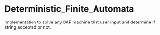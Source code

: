 # Deterministic_Finite_Automata
Implementation to solve any DAF machine that user input and determine if string accepted or not.
